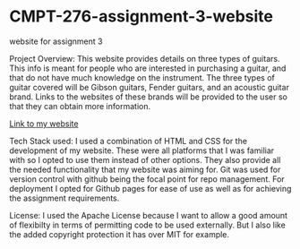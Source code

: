 # CMPT-276-assignment-3-website
website for assignment 3

Project Overview: This website provides details on three types of guitars. This info is meant for people who are interested in purchasing
a guitar, and that do not have much knowledge on the instrument. The three types of guitar covered will be Gibson guitars, Fender guitars, and
an acoustic guitar brand. Links to the websites of these brands will be provided to the user so that they can obtain more information.

[Link to my website](https://jkoonar.github.io/CMPT-276-assignment-3-website/)

Tech Stack used: I used a combination of HTML and CSS for the development of my website. These were all platforms that I was familiar
with so I opted to use them instead of other options. They also provide all the needed functionality that my website was aiming for. Git was
used for version control with github being the focal point for repo management. For deployment I opted for Github pages for ease of use as well as
for achieving the assignment requirements.

License: I used the Apache License because I want to allow a good amount of flexibilty in terms of permitting code to be used externally. But I 
also like the added copyright protection it has over MIT for example.




